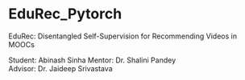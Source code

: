 # EduRec_Pytorch
EduRec: Disentangled Self-Supervision for Recommending Videos in MOOCs

Student: Abinash Sinha
Mentor: Dr. Shalini Pandey
<br>Advisor: Dr. Jaideep Srivastava
